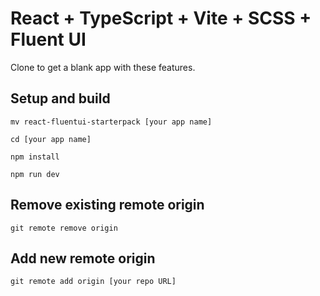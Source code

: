 # React + TypeScript + Vite + SCSS + Fluent UI
Clone  to get a blank app with these features.

## Setup and build

<code>mv react-fluentui-starterpack [your app name]</code>
       
<code>cd [your app name]</code>

<code>npm install</code>

<code>npm run dev</code>

## Remove existing remote origin
<code>git remote remove origin
</code>

## Add new remote origin
<code>git remote add origin [your repo URL]
</code>
